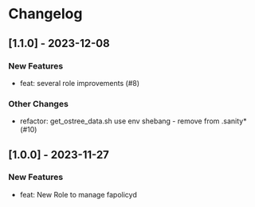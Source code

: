 Changelog
=========

[1.1.0] - 2023-12-08
--------------------

### New Features

- feat: several role improvements (#8)

### Other Changes

- refactor: get_ostree_data.sh use env shebang - remove from .sanity* (#10)

[1.0.0] - 2023-11-27
--------------------

### New Features

- feat: New Role to manage fapolicyd
